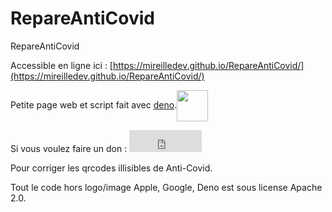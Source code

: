 # RepareAntiCovid
RepareAntiCovid

Accessible en ligne ici : [https://mireilledev.github.io/RepareAntiCovid/](https://mireilledev.github.io/RepareAntiCovid/)

Petite page web et script fait avec [deno](https://deno.land/).<a href="https://deno.land/"><img src="https://mireilledev.github.io/RepareAntiCovid/img/Deno.svg" width="50" style="vertical-align: middle;"></a>

Si vous voulez faire un don : <iframe src="https://github.com/sponsors/mireilledev/button" title="Sponsor mireilledev" height="35" width="116" style="border: 0;"></iframe>


Pour corriger les qrcodes illisibles de Anti-Covid.

Tout le code hors logo/image Apple, Google, Deno est sous license Apache 2.0.


